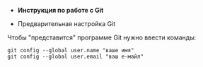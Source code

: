 * **Инструкция по работе с Git**

* Предварительная настройка Git

Чтобы "представится" программе Git нужно ввести команды:

    git config --global user.name "ваше имя"
    git config --global user.email "ваш е-майл"
